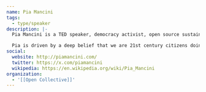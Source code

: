 ```yaml
---
name: Pia Mancini
tags:
  - type/speaker
description: |-
  Pia Mancini is a TED speaker, democracy activist, open source sustainer, co-founder at Open Collective and Chair of DemocracyEarth Foundation. She worked in politics in Argentina and developed technology for democracy around the world. YC Alum, globe-trotter and Roma's mum. She is now based in NYC.

  Pia is driven by a deep belief that we are 21st century citizens doing our very best to interact with 19th century designed institutions built with an information technology of the 15th century. She is convinced that it is up to us to design the political and economic systems for the internet generation.
social:
  website: http://piamancini.com/
  twitter: https://x.com/piamancini
  wikipedia: https://en.wikipedia.org/wiki/Pia_Mancini
organization:
  - '[[Open Collective]]'
---
```

